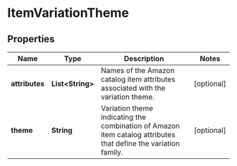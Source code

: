 # ItemVariationTheme

## Properties
Name | Type | Description | Notes
------------ | ------------- | ------------- | -------------
**attributes** | **List&lt;String&gt;** | Names of the Amazon catalog item attributes associated with the variation theme. |  [optional]
**theme** | **String** | Variation theme indicating the combination of Amazon item catalog attributes that define the variation family. |  [optional]
